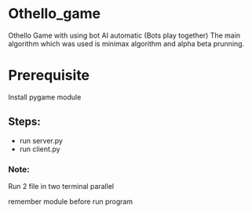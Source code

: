 # Othello_game
Othello Game with using bot AI automatic (Bots play together)
The main algorithm which was used is minimax algorithm and alpha beta prunning.

# Prerequisite
Install pygame module

## Steps:
- run server.py
- run client.py

### Note:
Run 2 file in two terminal parallel 

remember  module before run program

